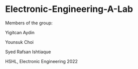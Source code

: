 # Electronic-Engineering-A-Lab

Members of the group:

Yigitcan Aydin

Younsuk Choi

Syed Rafsan Ishtiaque


HSHL, Electronic Engineering 2022

